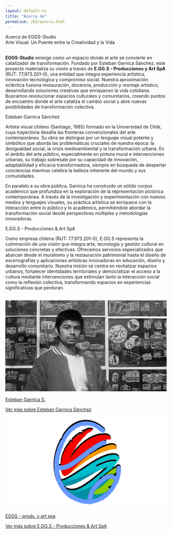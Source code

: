```yaml
---
layout: default-es
title: "Acerca de"
permalink: /ES/acerca.html
---
```

<!-- Título principal -->
<div class="titulo">Acerca de EGGS-Studio</div>
<div class="subtitulo">Arte Visual: Un Puente entre la Creatividad y la Vida</div>

<p class="parrafo" style="margin-top:6%;">
  <strong>EGGS-Studio</strong> emerge como un espacio donde el arte se convierte en catalizador 
  de transformación. Fundado por Esteban Garnica Sánchez, este proyecto materializa su visión 
  a través de <strong>E.GG.S - Producciones y Art SpA</strong> (RUT: 77.973.201-0), una entidad 
  que integra experiencia artística, innovación tecnológica y compromiso social. Nuestra 
  aproximación ecléctica fusiona restauración, docencia, producción y montaje artístico, 
  desarrollando soluciones creativas que enriquecen la vida cotidiana. Buscamos revolucionar 
  espacios culturales y comunitarios, creando puntos de encuentro donde el arte cataliza el 
  cambio social y abre nuevas posibilidades de transformación colectiva.
</p>

<!-- Sección Esteban Garnica -->
<div class="subtitulo2">Esteban Garnica Sánchez</div>
<p class="parrafo">
  Artista visual chileno (Santiago, 1985) formado en la Universidad de Chile, cuya trayectoria 
  desafía las fronteras convencionales del arte contemporáneo. Su obra se distingue por un 
  lenguaje visual potente y simbólico que aborda las problemáticas cruciales de nuestra época: 
  la desigualdad social, la crisis medioambiental y la transformación urbana. En el ámbito del 
  arte público, especialmente en pintura mural e intervenciones urbanas, su trabajo sobresale 
  por su capacidad de innovación, adaptabilidad y eficacia transformadora, siempre en búsqueda 
  de despertar conciencias mientras celebra la belleza inherente del mundo y sus comunidades.
</p>

<p class="parrafo">
  En paralelo a su obra pública, Garnica ha construido un sólido corpus académico que profundiza 
  en la exploración de la representación pictórica contemporánea. A través de la investigación y 
  experimentación con nuevos medios y lenguajes visuales, su práctica artística se enriquece con 
  la interacción entre lo público y lo académico, permitiéndole abordar la transformación social 
  desde perspectivas múltiples y metodologías innovadoras.
</p>

<!-- Sección EGGS -->
<div class="subtitulo2">E.GG.S - Producciones &amp; Art SpA</div>
<p class="parrafo">
  Como empresa chilena (RUT: 77.973.201-0), E.GG.S representa la culminación de una visión que 
  integra arte, tecnología y gestión cultural en soluciones concretas y efectivas. Ofrecemos 
  servicios especializados que abarcan desde el muralismo y la restauración patrimonial hasta 
  el diseño de escenografías y aplicaciones artísticas innovadoras en educación, diseño y 
  desarrollo comunitario. Nuestra misión se centra en revitalizar espacios urbanos, fortalecer 
  identidades territoriales y democratizar el acceso a la cultura mediante intervenciones que 
  estimulan tanto la interacción social como la reflexión colectiva, transformando espacios en 
  experiencias significativas que perduran.
</p>
<br>

<!-- Botones Fancy para conocer más -->
<div class="button-container">
  <!-- Botón para Esteban Garnica -->
  <a href="/ES/garnica.html" class="fancy-button">
    <div class="button-content">
      <!-- Imagen representativa para Esteban Garnica -->
      <img src="/assets/img/esteban-garnica2.jpg" alt="Esteban Garnica" loading="lazy">
      <p class="title">Esteban Garnica S.</p>
      <p class="subtitle">Ver más sobre Esteban Garnica Sánchez</p>
    </div>
  </a>

  <!-- Botón para EGGS -->
  <a href="/ES/eggs.html" class="fancy-button">
    <div class="button-content">
      <!-- Imagen representativa para EGGS -->
      <img src="/assets/img/EGGSLOGO - 16-9.png" alt="EGGS - Producciones y Art SpA" loading="lazy">
      <p class="title">EGGS - prods. y art spa</p>
      <p class="subtitle">Ver más sobre E.GG.S - Producciones &amp; Art SpA</p>
    </div>
  </a>
</div>
